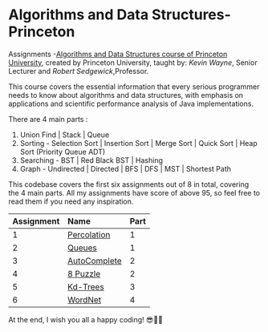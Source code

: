 # Algorithms and Data Structures-Princeton
Assignments -[Algorithms and Data Structures course of Princeton University][1], 
created by Princeton University, taught by: _Kevin Wayne_, Senior Lecturer and _Robert Sedgewick_,Professor.

This course covers the essential information that every serious programmer needs
to know about algorithms and data structures, with emphasis on applications and
scientific performance analysis of Java implementations. 

There are 4 main parts : 
1. Union Find | Stack | Queue
2. Sorting - Selection Sort | Insertion Sort | Merge Sort | Quick Sort | Heap Sort (Priority Queue ADT)
3. Searching - BST | Red Black BST | Hashing
4. Graph - Undirected | Directed | BFS | DFS | MST | Shortest Path

This codebase covers the first six assignments out of 8 in total, 
covering the 4 main parts.
All my assignments have score of above 95, 
so feel free to read them if you need any inspiration.

Assignment | Name | Part
:--- | :--- | :--- 
1 | [Percolation][w1] | 1
2 | [Queues][w2] | 1
3 | [AutoComplete][w3] | 2
4 | [8 Puzzle][w4] | 2
5 | [Kd-Trees][w5] | 3
6 | [WordNet][w6] | 4

At the end, I wish you all a happy coding! :sunglasses::man_technologist:

[1]: https://www.cs.princeton.edu/courses/archive/spring20/cos226/lectures.php
[w1]: https://www.cs.princeton.edu/courses/archive/spring20/cos226/assignments/percolation/specification.php
[w2]: https://www.cs.princeton.edu/courses/archive/spring20/cos226/assignments/queues/specification.php
[w3]: https://www.cs.princeton.edu/courses/archive/spring20/cos226/assignments/autocomplete/specification.php
[w4]: https://www.cs.princeton.edu/courses/archive/spring20/cos226/assignments/8puzzle/specification.php
[w5]: https://www.cs.princeton.edu/courses/archive/spring20/cos226/assignments/kdtree/specification.php
[w6]: https://www.cs.princeton.edu/courses/archive/spring20/cos226/assignments/wordnet/specification.php


